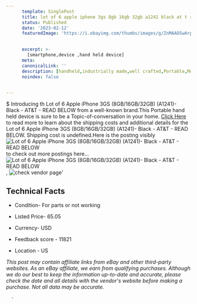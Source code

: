 ```yaml
---
      template: SinglePost
      title: lot of 6 apple iphone 3gs 8gb 16gb 32gb a1241 black at t read below
      status: Published
      date: '2023-02-12'
      featuredImage: 'https://i.ebayimg.com/thumbs/images/g/ZnMAAOSwArpgpmwx/s-l225.jpg'
       

      excerpt: >-
        [smartphone,device ,hand held device]
      meta:
      canonicalLink: ''
      description: [handheld,industrially made,well crafted,Portable,Mobile,Compact,Convenient,Lightweight,Maneuverable,Man-portable,Miniature,Carriable,Hand-held,Light,Holdable,Transportable,Mobile device,Pocket-sized,On-the-go,Wireless,Cordless,Compact size,Convenient size, smartphone,device ,hand held device]
      noindex: false
      

---
```

$
      Introducing th Lot of 6 Apple iPhone 3GS (8GB/16GB/32GB) (A1241)- Black - AT&T - READ BELOW from a well-known brand.This Portable hand held device is sure to be a Topic-of-conversation in your home. [Click Here](https://www.ebay.com/itm/133766346969?hash=item1f251878d9%3Ag%3AZnMAAOSwArpgpmwx&mkevt=1&mkcid=1&mkrid=711-53200-19255-0&campid=%253CePNCampaignId%253E&customid=%253CreferenceId%253E&toolid=10049) to read more to learn about the shipping costs and additional details for the Lot of 6 Apple iPhone 3GS (8GB/16GB/32GB) (A1241)- Black - AT&T - READ BELOW. Shipping cost is undefined.Here is the posting visibly ![Lot of 6 Apple iPhone 3GS (8GB/16GB/32GB) (A1241)- Black - AT&T - READ BELOW](https://i.ebayimg.com/thumbs/images/g/ZnMAAOSwArpgpmwx/s-l225.jpg) to check out more postings here... ![Lot of 6 Apple iPhone 3GS (8GB/16GB/32GB) (A1241)- Black - AT&T - READ BELOW](https://i.ebayimg.com/images/g/ZnMAAOSwArpgpmwx/s-l1200.jpg), ![check vendor page](https://origin-galleryplus.ebayimg.com/ws/web/133766346969_2_0_1/225x225.jpg,https://origin-galleryplus.ebayimg.com/ws/web/133766346969_3_0_1/225x225.jpg,https://origin-galleryplus.ebayimg.com/ws/web/133766346969_4_0_1/225x225.jpg,https://origin-galleryplus.ebayimg.com/ws/web/133766346969_5_0_1/225x225.jpg,https://origin-galleryplus.ebayimg.com/ws/web/133766346969_6_0_1/225x225.jpg)'

      

 ## Technical Facts 



     
      

 - Condition- For parts or not working 


      

 - Listed Price- 65.05 


      

 - Currency- USD 


      

 - Feedback score - 11821 


      

 - Location - US 


      
      

 *_This post may contain affiliate links from eBay and other third-party websites. As an eBay affiliate, we earn from qualifying purchases. Although we do our best to keep the information up-to-date and accurate, please check the date and all details with the vendor's website before making a purchase. Not all data may be accurate._*




      -
